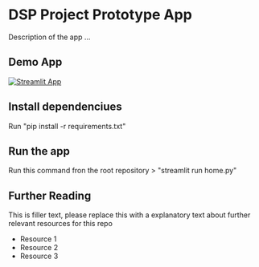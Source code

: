 # DSP Project Prototype App

Description of the app ...

## Demo App

[![Streamlit App](https://static.streamlit.io/badges/streamlit_badge_black_white.svg)](https://starter-kit.streamlitapp.com/)

## Install dependenciues

Run "pip install -r requirements.txt"

## Run the app

Run this command fron the root repository > "streamlit run home.py"

## Further Reading

This is filler text, please replace this with a explanatory text about further relevant resources for this repo
- Resource 1
- Resource 2
- Resource 3
